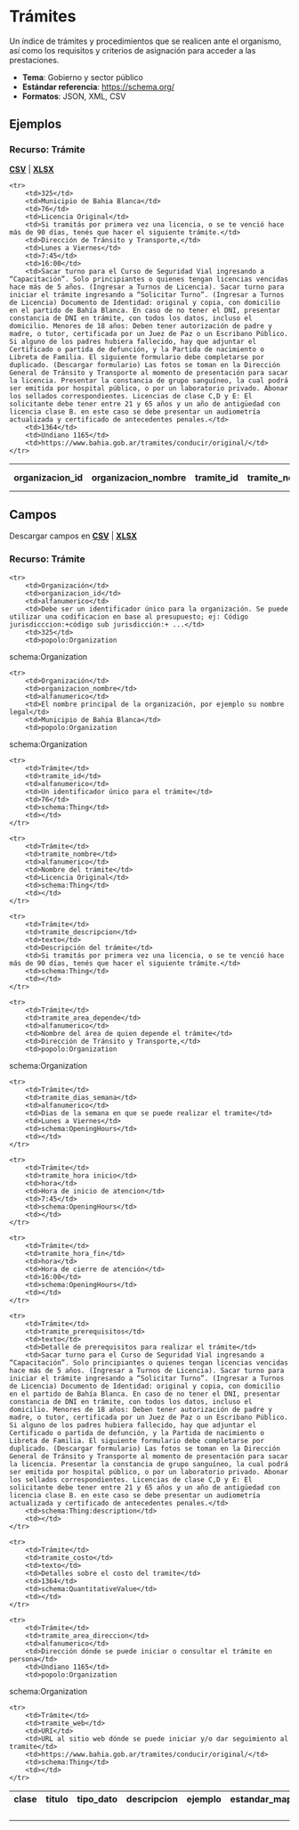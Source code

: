 # Trámites

Un índice de trámites y procedimientos que se realicen ante el organismo, así como los requisitos y criterios de asignación para acceder a las prestaciones.

* **Tema**: Gobierno y sector público
* **Estándar referencia**: https://schema.org/
* **Formatos**: JSON, XML, CSV

<!-- COMIENZO TABLA DE EJEMPLO. Dejar este comentario para edicion automatica. No editar manualmente el contenido, usar el script.  -->

## Ejemplos

### Recurso: Trámite   
**[CSV](/Users/abenassi/github/paquete-apertura-datos/docs/src/datasets-especificaciones/tramites/tramite.csv)** | **[XLSX](/Users/abenassi/github/paquete-apertura-datos/docs/src/datasets-especificaciones/tramites/tramite.xlsx)**

<table>
    <tr>
        <th>organizacion_id</th>
        <th>organizacion_nombre</th>
        <th>tramite_id</th>
        <th>tramite_nombre</th>
        <th>tramite_descripcion</th>
        <th>tramite_area_depende</th>
        <th>tramite_dias_semana</th>
        <th>tramite_hora inicio</th>
        <th>tramite_hora_fin</th>
        <th>tramite_prerequisitos</th>
        <th>tramite_costo</th>
        <th>tramite_area_direccion</th>
        <th>tramite_web</th>
    </tr>

    <tr>
        <td>325</td>
        <td>Municipio de Bahia Blanca</td>
        <td>76</td>
        <td>Licencia Original</td>
        <td>Si tramitás por primera vez una licencia, o se te venció hace más de 90 días, tenés que hacer el siguiente trámite.</td>
        <td>Dirección de Tránsito y Transporte,</td>
        <td>Lunes a Viernes</td>
        <td>7:45</td>
        <td>16:00</td>
        <td>Sacar turno para el Curso de Seguridad Vial ingresando a “Capacitación”. Solo principiantes o quienes tengan licencias vencidas hace más de 5 años. (Ingresar a Turnos de Licencia). Sacar turno para iniciar el trámite ingresando a “Solicitar Turno”. (Ingresar a Turnos de Licencia) Documento de Identidad: original y copia, con domicilio en el partido de Bahía Blanca. En caso de no tener el DNI, presentar constancia de DNI en trámite, con todos los datos, incluso el domicilio. Menores de 18 años: Deben tener autorización de padre y madre, o tutor, certificada por un Juez de Paz o un Escribano Público. Si alguno de los padres hubiera fallecido, hay que adjuntar el Certificado o partida de defunción, y la Partida de nacimiento o Libreta de Familia. El siguiente formulario debe completarse por duplicado. (Descargar formulario) Las fotos se toman en la Dirección General de Tránsito y Transporte al momento de presentación para sacar la licencia. Presentar la constancia de grupo sanguíneo, la cual podrá ser emitida por hospital público, o por un laboratorio privado. Abonar los sellados correspondientes. Licencias de clase C,D y E: El solicitante debe tener entre 21 y 65 años y un año de antigüedad con licencia clase B. en este caso se debe presentar un audiometría actualizada y certificado de antecedentes penales.</td>
        <td>1364</td>
        <td>Undiano 1165</td>
        <td>https://www.bahia.gob.ar/tramites/conducir/original/</td>
    </tr>
        
</table>

<!-- FIN TABLA DE EJEMPLO. Dejar este comentario para edicion automatica. No editar manualmente el contenido, usar el script.  -->


<!-- COMIENZO TABLA DE CLASES. Dejar este comentario para edicion automatica. No editar manualmente el contenido, usar el script.  -->

<!-- FIN TABLA DE CLASES. Dejar este comentario para edicion automatica. No editar manualmente el contenido, usar el script.  -->


<!-- COMIENZO TABLA DE CAMPOS POR CLASE. Dejar este comentario para edicion automatica. No editar manualmente el contenido, usar el script.  -->

## Campos

Descargar campos en **[CSV](/Users/abenassi/github/paquete-apertura-datos/docs/src/datasets-especificaciones/tramites-campos.csv)** | **[XLSX](/Users/abenassi/github/paquete-apertura-datos/docs/src/datasets-especificaciones/tramites-campos.xlsx)**

### Recurso: Trámite   

<table>
    <tr>
        <th>clase</th>
        <th>titulo</th>
        <th>tipo_dato</th>
        <th>descripcion</th>
        <th>ejemplo</th>
        <th>estandar_mapeo</th>
        <th>notas</th>
    </tr>

    <tr>
        <td>Organización</td>
        <td>organizacion_id</td>
        <td>alfanumerico</td>
        <td>Debe ser un identificador único para la organización. Se puede utilizar una codificacion en base al presupuesto; ej: Código jurisdicccion:+código sub jurisdicción:+ ...</td>
        <td>325</td>
        <td>popolo:Organization
 schema:Organization</td>
        <td></td>
    </tr>
        
    <tr>
        <td>Organización</td>
        <td>organizacion_nombre</td>
        <td>alfanumerico</td>
        <td>El nombre principal de la organización, por ejemplo su nombre legal</td>
        <td>Municipio de Bahia Blanca</td>
        <td>popolo:Organization
 schema:Organization</td>
        <td></td>
    </tr>
        
    <tr>
        <td>Trámite</td>
        <td>tramite_id</td>
        <td>alfanumerico</td>
        <td>Un identificador único para el trámite</td>
        <td>76</td>
        <td>schema:Thing</td>
        <td></td>
    </tr>
        
    <tr>
        <td>Trámite</td>
        <td>tramite_nombre</td>
        <td>alfanumerico</td>
        <td>Nombre del trámite</td>
        <td>Licencia Original</td>
        <td>schema:Thing</td>
        <td></td>
    </tr>
        
    <tr>
        <td>Trámite</td>
        <td>tramite_descripcion</td>
        <td>texto</td>
        <td>Descripción del trámite</td>
        <td>Si tramitás por primera vez una licencia, o se te venció hace más de 90 días, tenés que hacer el siguiente trámite.</td>
        <td>schema:Thing</td>
        <td></td>
    </tr>
        
    <tr>
        <td>Trámite</td>
        <td>tramite_area_depende</td>
        <td>alfanumerico</td>
        <td>Nombre del área de quien depende el trámite</td>
        <td>Dirección de Tránsito y Transporte,</td>
        <td>popolo:Organization
 schema:Organization</td>
        <td></td>
    </tr>
        
    <tr>
        <td>Trámite</td>
        <td>tramite_dias_semana</td>
        <td>alfanumerico</td>
        <td>Dias de la semana en que se puede realizar el tramite</td>
        <td>Lunes a Viernes</td>
        <td>schema:OpeningHours</td>
        <td></td>
    </tr>
        
    <tr>
        <td>Trámite</td>
        <td>tramite_hora inicio</td>
        <td>hora</td>
        <td>Hora de inicio de atencion</td>
        <td>7:45</td>
        <td>schema:OpeningHours</td>
        <td></td>
    </tr>
        
    <tr>
        <td>Trámite</td>
        <td>tramite_hora_fin</td>
        <td>hora</td>
        <td>Hora de cierre de atención</td>
        <td>16:00</td>
        <td>schema:OpeningHours</td>
        <td></td>
    </tr>
        
    <tr>
        <td>Trámite</td>
        <td>tramite_prerequisitos</td>
        <td>texto</td>
        <td>Detalle de prerequisitos para realizar el trámite</td>
        <td>Sacar turno para el Curso de Seguridad Vial ingresando a “Capacitación”. Solo principiantes o quienes tengan licencias vencidas hace más de 5 años. (Ingresar a Turnos de Licencia). Sacar turno para iniciar el trámite ingresando a “Solicitar Turno”. (Ingresar a Turnos de Licencia) Documento de Identidad: original y copia, con domicilio en el partido de Bahía Blanca. En caso de no tener el DNI, presentar constancia de DNI en trámite, con todos los datos, incluso el domicilio. Menores de 18 años: Deben tener autorización de padre y madre, o tutor, certificada por un Juez de Paz o un Escribano Público. Si alguno de los padres hubiera fallecido, hay que adjuntar el Certificado o partida de defunción, y la Partida de nacimiento o Libreta de Familia. El siguiente formulario debe completarse por duplicado. (Descargar formulario) Las fotos se toman en la Dirección General de Tránsito y Transporte al momento de presentación para sacar la licencia. Presentar la constancia de grupo sanguíneo, la cual podrá ser emitida por hospital público, o por un laboratorio privado. Abonar los sellados correspondientes. Licencias de clase C,D y E: El solicitante debe tener entre 21 y 65 años y un año de antigüedad con licencia clase B. en este caso se debe presentar un audiometría actualizada y certificado de antecedentes penales.</td>
        <td>schema:Thing:description</td>
        <td></td>
    </tr>
        
    <tr>
        <td>Trámite</td>
        <td>tramite_costo</td>
        <td>texto</td>
        <td>Detalles sobre el costo del tramite</td>
        <td>1364</td>
        <td>schema:QuantitativeValue</td>
        <td></td>
    </tr>
        
    <tr>
        <td>Trámite</td>
        <td>tramite_area_direccion</td>
        <td>alfanumerico</td>
        <td>Dirección dónde se puede iniciar o consultar el trámite en persona</td>
        <td>Undiano 1165</td>
        <td>popolo:Organization
 schema:Organization</td>
        <td></td>
    </tr>
        
    <tr>
        <td>Trámite</td>
        <td>tramite_web</td>
        <td>URI</td>
        <td>URL al sitio web dónde se puede iniciar y/o dar seguimiento al tramite</td>
        <td>https://www.bahia.gob.ar/tramites/conducir/original/</td>
        <td>schema:Thing</td>
        <td></td>
    </tr>
        
</table>

<!-- FIN TABLA DE CAMPOS POR CLASE. Dejar este comentario para edicion automatica. No editar manualmente el contenido, usar el script.  -->
